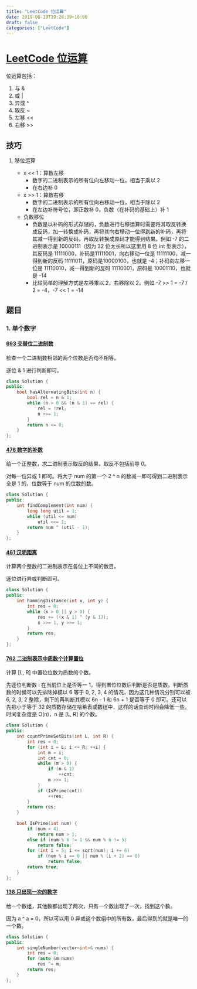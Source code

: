 ```yaml
---
title: "LeetCode 位运算"
date: 2019-06-19T19:26:39+10:00
draft: false
categories: ["LeetCode"]
---
```


# [LeetCode 位运算](https://leetcode-cn.com/tag/bit-manipulation/)

位运算包括：

1. 与 &
2. 或 |
3. 异或 ^
4. 取反 ~
5. 左移 <<
6. 右移 >>

## 技巧

1. 移位运算

    - x << 1：算数左移
        - 数字的二进制表示的所有位向左移动一位，相当于乘以 2
        - 在右边补 0
    - x >> 1：算数右移
        - 数字的二进制表示的所有位向右移动一位，相当于除以 2
        - 在左边补符号位，即正数补 0，负数（在补码的基础上）补 1
    - 负数移位
        - 负数是以补码的形式存储的，负数进行右移运算时需要将其取反转换成反码，加一转换成补码，再将其向右移动一位得到新的补码，再将其减一得到新的反码，再取反转换成原码才能得到结果。例如 -7 的二进制表示是 10000111（因为 32 位太长所以这里用 8 位 int 型表示），其反码是 11111000，补码是11111001，向右移动一位是 11111100，减一得到新的反码 11111011，原码是10000100，也就是 -4；补码向左移一位是 11110010，减一得到新的反码 11110001，原码是 10001110，也就是 -14
        - 比较简单的理解方式是左移乘以 2，右移除以 2。例如 -7 >> 1 = -7 / 2 = -4，-7 << 1 = -14

## 题目

### 1. 单个数字

#### [693 交替位二进制数](https://leetcode-cn.com/problems/binary-number-with-alternating-bits/)

检查一个二进制数相邻的两个位数是否均不相等。

逐位 & 1 进行判断即可。

```c++
class Solution {
public:
    bool hasAlternatingBits(int n) {
        bool rel = n & 1;
        while (n > 0 && (n & 1) == rel) {
            rel = !rel;
            n >>= 1;
        }
        return n <= 0;
    }
};
```

#### [476 数字的补数](https://leetcode-cn.com/problems/number-complement/)

给一个正整数，求二进制表示取反的结果，取反不包括前导 0。

对每一位异或 1 即可。将大于 num 的第一个 2 ^ n 的数减一即可得到二进制表示全是 1 的，位数等于 num 的位数的数。

```c++
class Solution {
public:
    int findComplement(int num) {
        long long util = 1;
        while (util <= num)
            util <<= 1;
        return num ^ (util - 1);
    }
};
```

#### [461 汉明距离](https://leetcode-cn.com/problems/hamming-distance/)

计算两个整数的二进制表示在各位上不同的数目。

逐位进行异或判断即可。

```c++
class Solution {
public:
    int hammingDistance(int x, int y) {
        int res = 0;
        while (x > 0 || y > 0) {
            res += ((x & 1) ^ (y & 1));
            x >>= 1, y >>= 1;
        }
        return res;
    }
};
```

#### [762 二进制表示中质数个计算置位](https://leetcode-cn.com/problems/prime-number-of-set-bits-in-binary-representation/)

计算 [L, R] 中置位位数为质数的个数。

先逐位判断数 i 在当前位上是否等一 1，得到置位位数后判断是否是质数。判断质数的时候可以先排除掉模以 6 等于 0, 2, 3, 4 的情况，因为这几种情况分别可以被 6, 2, 3, 2 整除，剩下的再判断其模以 6n - 1 和 6n + 1 是否等于 0 即可。还可以先把小于等于 32 的质数存储在哈希表或数组中，这样的话查询时间会降低一些。时间复杂度是 O(n)，n 是 [L, R] 的个数。

```c++
class Solution {
public:
    int countPrimeSetBits(int L, int R) {
        int res = 0;
        for (int i = L; i <= R; ++i) {
            int m = i;
            int cnt = 0;
            while (m > 0) {
                if (m & 1)
                    ++cnt;
                m >>= 1;
            }
            if (IsPrime(cnt))
                ++res;
        }
        return res;
    }
    
    bool IsPrime(int num) {
        if (num < 4)
            return num > 1;
        else if (num % 6 != 1 && num % 6 != 5)
            return false;
        for (int i = 5; i <= sqrt(num); i += 6)
            if (num % i == 0 || num % (i + 2) == 0)
                return false;
        return true;
    }
};
```

#### [136 只出现一次的数字](https://leetcode-cn.com/problems/single-number/)

给一个数组，其他数都出现了两次，只有一个数出现了一次，找到这个数。

因为 a ^ a = 0，所以可以用 0 异或这个数组中的所有数，最后得到的就是唯一的一个数。

```c++
class Solution {
public:
    int singleNumber(vector<int>& nums) {
        int res = 0;
        for (auto &m:nums)
            res ^= m;
        return res;
    }
};
```